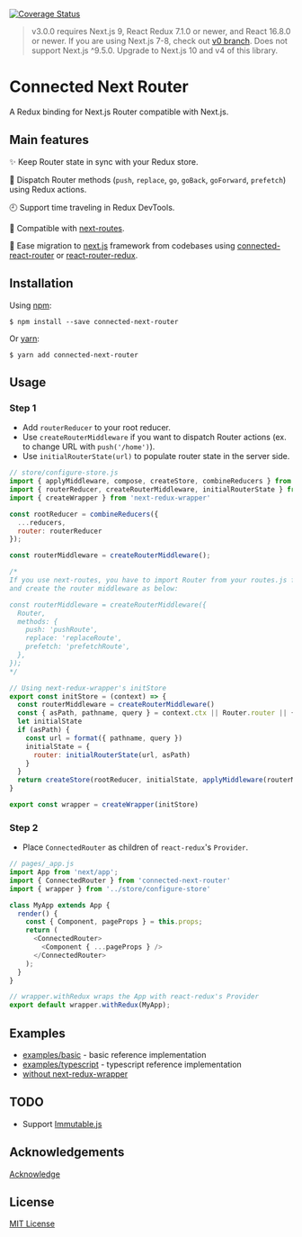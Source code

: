 [![Coverage Status](https://coveralls.io/repos/github/danielr18/connected-next-router/badge.svg?branch=test-github-action)](https://coveralls.io/github/danielr18/connected-next-router?branch=test-github-action)

> v3.0.0 requires Next.js 9, React Redux 7.1.0 or newer, and React 16.8.0 or newer. If you are using Next.js 7-8, check out [v0 branch](https://github.com/danielr18/connected-next-router/tree/v0). Does not support Next.js ^9.5.0. Upgrade to Next.js 10 and v4 of this library.


# Connected Next Router

A Redux binding for Next.js Router compatible with Next.js.

## Main features

:sparkles: Keep Router state in sync with your Redux store.

:tada: Dispatch Router methods (`push`, `replace`, `go`, `goBack`, `goForward`, `prefetch`) using Redux actions.

:clock9: Support time traveling in Redux DevTools.

:gift: Compatible with [next-routes](https://github.com/fridays/next-routes).

:gem: Ease migration to [next.js](https://github.com/zeit/next.js) framework from codebases using [connected-react-router](https://github.com/supasate/connected-react-router) or [react-router-redux](https://github.com/ReactTraining/react-router/tree/master/packages/react-router-redux).

## Installation

Using [npm](https://www.npmjs.com/):

    $ npm install --save connected-next-router

Or [yarn](https://yarnpkg.com/):

    $ yarn add connected-next-router

## Usage

### Step 1

- Add `routerReducer` to your root reducer.
- Use `createRouterMiddleware` if you want to dispatch Router actions (ex. to change URL with `push('/home')`).
- Use `initialRouterState(url)` to populate router state in the server side.


```js
// store/configure-store.js
import { applyMiddleware, compose, createStore, combineReducers } from 'redux'
import { routerReducer, createRouterMiddleware, initialRouterState } from 'connected-next-router'
import { createWrapper } from 'next-redux-wrapper'

const rootReducer = combineReducers({
  ...reducers,
  router: routerReducer
});

const routerMiddleware = createRouterMiddleware();

/*
If you use next-routes, you have to import Router from your routes.js file
and create the router middleware as below:

const routerMiddleware = createRouterMiddleware({
  Router,
  methods: {
    push: 'pushRoute',
    replace: 'replaceRoute',
    prefetch: 'prefetchRoute',
  },
});
*/

// Using next-redux-wrapper's initStore
export const initStore = (context) => {
  const routerMiddleware = createRouterMiddleware()
  const { asPath, pathname, query } = context.ctx || Router.router || {};
  let initialState
  if (asPath) {
    const url = format({ pathname, query })
    initialState = {
      router: initialRouterState(url, asPath)
    }
  }
  return createStore(rootReducer, initialState, applyMiddleware(routerMiddleware))
}

export const wrapper = createWrapper(initStore)
```

### Step 2

- Place `ConnectedRouter` as children of `react-redux`'s `Provider`.

```js
// pages/_app.js
import App from 'next/app';
import { ConnectedRouter } from 'connected-next-router'
import { wrapper } from '../store/configure-store'

class MyApp extends App {
  render() {
    const { Component, pageProps } = this.props;
    return (
      <ConnectedRouter>
        <Component { ...pageProps } />
      </ConnectedRouter>
    );
  }
}

// wrapper.withRedux wraps the App with react-redux's Provider
export default wrapper.withRedux(MyApp);
```

## Examples

- [examples/basic](/examples/basic) - basic reference implementation
- [examples/typescript](/examples/typescript) - typescript reference implementation
- [without next-redux-wrapper](https://github.com/danielr18/connected-next-router/issues/49)

## TODO

- Support [Immutable.js](https://facebook.github.io/immutable-js/)

## Acknowledgements

[Acknowledge](/ACKNOWLEDGE.md)

## License

[MIT License](/LICENSE)
